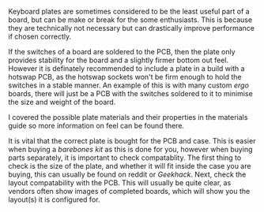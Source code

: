 Keyboard plates are sometimes considered to be the least useful part of a board, but can be make or break for the some enthusiasts. This is because they are technically not necessary but can drastically improve performance if chosen correctly.

If the switches of a board are soldered to the PCB, then the plate only provides stability for the board and a slightly firmer bottom out feel. However it is definately recommended to include a plate in a build with a hotswap PCB, as the hotswap sockets won't be firm enough to hold the switches in a stable manner. 
An example of this is with many custom *ergo* boards, there will just be a PCB with the switches soldered to it to minimise the size and weight of the board. 

I covered the possible plate materials and their properties in the materials guide so more information on feel can be found there.

It is vital that the correct plate is bought for the PCB and case. This is easier when buying a *barebones kit* as this is done for you, however when buying parts separately, it is important to check compatablity. The first thing to check is the size of the plate, and whether it will fit inside the case you are buying, this can usually be found on reddit or *Geekhack*. Next, check the layout compatability with the PCB. This will usually be quite clear, as vendors often show images of completed boards, which will show you the layout(s) it is configured for. 